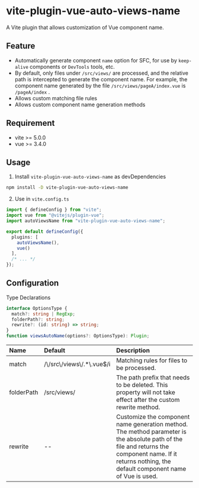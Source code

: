 # vite-plugin-vue-auto-views-name

A Vite plugin that allows customization of Vue component name.

## Feature

* Automatically generate component `name` option for SFC, for use by `keep-alive` components or `DevTools` tools, etc.
* By default, only files under `/src/views/` are processed, and the relative path is intercepted to generate the component name. For example, the component name generated by the file `/src/views/pageA/index.vue` is `/pageA/index` .
* Allows custom matching file rules
* Allows custom component name generation methods

## Requirement

* vite >= 5.0.0
* vue >= 3.4.0

## Usage

1. Install `vite-plugin-vue-auto-views-name` as devDependencies

```bash
npm install -D vite-plugin-vue-auto-views-name
```

2. Use in `vite.config.ts`

```typescript
import { defineConfig } from "vite";
import vue from "@vitejs/plugin-vue";
import autoViewsName from "vite-plugin-vue-auto-views-name";

export default defineConfig({
  plugins: [
    autoViewsName(),
    vue()
  ],
  /* ... */
});
```

## Configuration

Type Declarations

```typescript
interface OptionsType {
  match?: string | RegExp;
  folderPath?: string;
  rewrite?: (id: string) => string;
}
function viewsAutoName(options?: OptionsType): Plugin;
```

| Name       | Default                       | Description                                                                                                                                                                                             |
| :--------- | :---------------------------- | :------------------------------------------------------------------------------------------------------------------------------------------------------------------------------------------------------ |
| match      | /\\/src\\/views\\/.*\\.vue$/i | Matching rules for files to be processed.                                                                                                                                                               |
| folderPath | /src/views/                   | The path prefix that needs to be deleted. This property will not take effect after the custom rewrite method.                                                                                           |
| rewrite    | --                            | Customize the component name generation method. The method parameter is the absolute path of the file and returns the component name. If it returns nothing, the default component name of Vue is used. |

